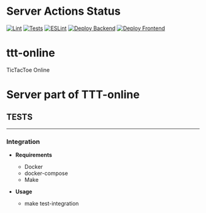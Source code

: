 # Server Actions Status

[![Lint](https://github.com/qerdcv/ttt-online/actions/workflows/linter.yml/badge.svg)](https://github.com/qerdcv/ttt-online/actions/workflows/linter.yml)
[![Tests](https://github.com/qerdcv/ttt-online/actions/workflows/tests.yml/badge.svg)](https://github.com/qerdcv/ttt-online/actions/workflows/tests.yml)
[![ESLint](https://github.com/qerdcv/ttt-online/actions/workflows/eslint.yml/badge.svg)](https://github.com/qerdcv/ttt-online/actions/workflows/eslint.yml)
[![Deploy Backend](https://github.com/qerdcv/ttt-online/actions/workflows/deploy-backend.yml/badge.svg)](https://github.com/qerdcv/ttt-online/actions/workflows/deploy-backend.yml)
[![Deploy Frontend](https://github.com/qerdcv/ttt-online/actions/workflows/deploy-front.yml/badge.svg)](https://github.com/qerdcv/ttt-online/actions/workflows/deploy-front.yml)

# ttt-online

TicTacToe Online

# Server part of TTT-online

## TESTS

---

### Integration</h3>

- **Requirements**

  - Docker
  - docker-compose
  - Make

- **Usage**
  - make test-integration
